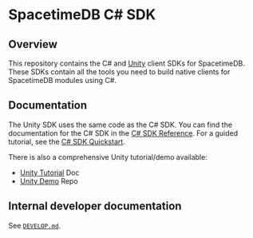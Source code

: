 # SpacetimeDB C# SDK

## Overview

This repository contains the C# and [Unity](https://unity.com/) client SDKs for SpacetimeDB. These SDKs contain all the tools you need to build native clients for SpacetimeDB modules using C#.

## Documentation

The Unity SDK uses the same code as the C# SDK. You can find the documentation for the C# SDK in the [C# SDK Reference](https://spacetimedb.com/docs/sdks/c-sharp). For a guided tutorial, see the [C# SDK Quickstart](https://spacetimedb.com/docs/sdks/c-sharp/quickstart).

There is also a comprehensive Unity tutorial/demo available:
- [Unity Tutorial](https://spacetimedb.com/docs/unity/part-1) Doc
- [Unity Demo](https://github.com/clockworklabs/SpacetimeDB/tree/master/demo/Blackholio) Repo

## Internal developer documentation
See [`DEVELOP.md`](./DEVELOP.md).
